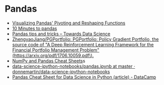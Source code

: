 # Pandas

* [Visualizing Pandas' Pivoting and Reshaping Functions](https://jalammar.github.io/visualizing-pandas-pivoting-and-reshaping/)
* [10 Minutes to pandas](https://pandas.pydata.org/pandas-docs/stable/10min.html)
* [Pandas tips and tricks – Towards Data Science](https://towardsdatascience.com/pandas-tips-and-tricks-33bcc8a40bb9)
* [ZhengyaoJiang/PGPortfolio: PGPortfolio: Policy Gradient Portfolio, the source code of "A Deep Reinforcement Learning Framework for the Financial Portfolio Management Problem"\(https://arxiv.org/pdf/1706.10059.pdf\).](https://github.com/ZhengyaoJiang/PGPortfolio)
* [NumPy and Pandas Cheat Sheets](http://datasciencefree.com/pandas.pdf)s
* [data-science-ipython-notebooks/pandas.ipynb at master · donnemartin/data-science-ipython-notebooks](https://github.com/donnemartin/data-science-ipython-notebooks/blob/master/pandas/pandas.ipynb)
* [Pandas Cheat Sheet for Data Science in Python \(article\) - DataCamp](https://www.datacamp.com/community/blog/python-pandas-cheat-sheet#gs.S4P4T=U)

